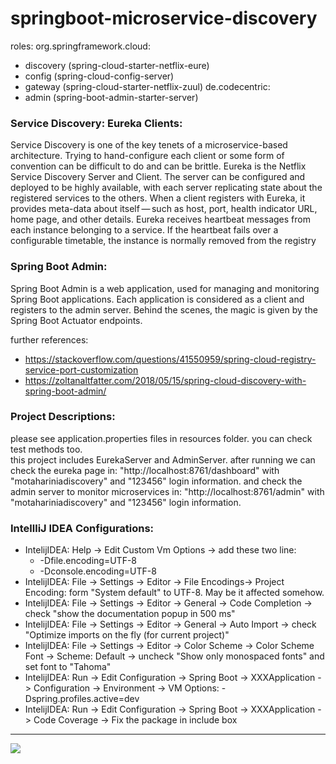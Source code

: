 # springboot-microservice-discovery

roles:
org.springframework.cloud:
- discovery (spring-cloud-starter-netflix-eure)
- config (spring-cloud-config-server)
- gateway (spring-cloud-starter-netflix-zuul)
  de.codecentric:
- admin (spring-boot-admin-starter-server)


### Service Discovery: Eureka Clients:
Service Discovery is one of the key tenets of a microservice-based architecture. Trying to hand-configure each client or some form of convention can be difficult to do and can be brittle. Eureka is the Netflix Service Discovery Server and Client. The server can be configured and deployed to be highly available, with each server replicating state about the registered services to the others.
When a client registers with Eureka, it provides meta-data about itself — such as host, port, health indicator URL, home page, and other details. Eureka receives heartbeat messages from each instance belonging to a service. If the heartbeat fails over a configurable timetable, the instance is normally removed from the registry

### Spring Boot Admin:
Spring Boot Admin is a web application, used for managing and monitoring Spring Boot applications. Each application is considered as a client and registers to the admin server. Behind the scenes, the magic is given by the Spring Boot Actuator endpoints.

further references:     
- https://stackoverflow.com/questions/41550959/spring-cloud-registry-service-port-customization
- https://zoltanaltfatter.com/2018/05/15/spring-cloud-discovery-with-spring-boot-admin/

### Project Descriptions:
please see application.properties files in resources folder. you can check test methods too.  
this project includes EurekaServer and AdminServer.
after running we can check the eureka page in: "http://localhost:8761/dashboard" with "motahariniadiscovery" and "123456" login information.
and check the admin server to monitor microservices in: "http://localhost:8761/admin" with "motahariniadiscovery" and "123456" login information.


### IntellliJ IDEA Configurations:
- IntelijIDEA: Help -> Edit Custom Vm Options -> add these two line:
    - -Dfile.encoding=UTF-8
    - -Dconsole.encoding=UTF-8
- IntelijIDEA: File -> Settings -> Editor -> File Encodings-> Project Encoding: form "System default" to UTF-8. May be it affected somehow.
- IntelijIDEA: File -> Settings -> Editor -> General -> Code Completion -> check "show the documentation popup in 500 ms"
- IntelijIDEA: File -> Settings -> Editor -> General -> Auto Import -> check "Optimize imports on the fly (for current project)"
- IntelijIDEA: File -> Settings -> Editor -> Color Scheme -> Color Scheme Font -> Scheme: Default -> uncheck "Show only monospaced fonts" and set font to "Tahoma"
- IntelijIDEA: Run -> Edit Configuration -> Spring Boot -> XXXApplication -> Configuration -> Environment -> VM Options: -Dspring.profiles.active=dev
- IntelijIDEA: Run -> Edit Configuration -> Spring Boot -> XXXApplication -> Code Coverage -> Fix the package in include box

<hr/>
<a href="mailto:eng.motahari@gmail.com?"><img src="https://img.shields.io/badge/gmail-%23DD0031.svg?&style=for-the-badge&logo=gmail&logoColor=white"/></a>
